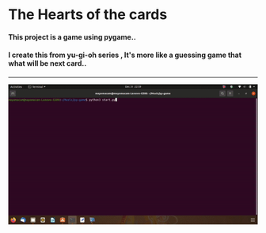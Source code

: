 # The Hearts of the cards

#### This project is a game using pygame..
#### I create this from yu-gi-oh series , It's more like a guessing game that what will be next card..
---
![](./game.gif)
